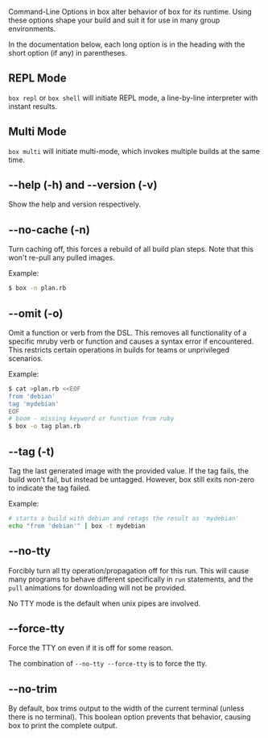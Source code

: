 Command-Line Options in box alter behavior of box for its runtime.  Using these
options shape your build and suit it for use in many group environments.

In the documentation below, each long option is in the heading with the short
option (if any) in parentheses.

## REPL Mode

`box repl` or `box shell` will initiate REPL mode, a line-by-line interpreter
with instant results.

## Multi Mode

`box multi` will initiate multi-mode, which invokes multiple builds at the same
time.

## --help (-h) and --version (-v)

Show the help and version respectively.

## --no-cache (-n)

Turn caching off, this forces a rebuild of all build plan steps. Note that
this won't re-pull any pulled images.

Example:

```bash
$ box -n plan.rb
```

## --omit (-o)

Omit a function or verb from the DSL. This removes all functionality of a
specific mruby verb or function and causes a syntax error if encountered.  This
restricts certain operations in builds for teams or unprivileged scenarios.

Example:

```bash
$ cat >plan.rb <<EOF
from 'debian'
tag 'mydebian'
EOF
# boom - missing keyword or function from ruby
$ box -o tag plan.rb
```

## --tag (-t)

Tag the last generated image with the provided value. If the tag fails, the
build won't fail, but instead be untagged. However, box still exits
non-zero to indicate the tag failed.

Example:

```bash
# starts a build with debian and retags the result as 'mydebian'
echo "from 'debian'" | box -t mydebian
```

## --no-tty

Forcibly turn all tty operation/propagation off for this run. This will cause
many programs to behave different specifically in `run` statements, and the
`pull` animations for downloading will not be provided.

No TTY mode is the default when unix pipes are involved.

## --force-tty

Force the TTY on even if it is off for some reason.

The combination of `--no-tty --force-tty` is to force the tty.

## --no-trim

By default, box trims output to the width of the current terminal (unless 
there is no terminal). This boolean option prevents that behavior, causing box
to print the complete output.
